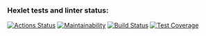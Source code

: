 ### Hexlet tests and linter status:
[![Actions Status](https://github.com/AlexLumen/python-project-lvl2/workflows/hexlet-check/badge.svg)](https://github.com/AlexLumen/python-project-lvl2/actions)
[![Maintainability](https://api.codeclimate.com/v1/badges/a99a88d28ad37a79dbf6/maintainability)](https://codeclimate.com/github/codeclimate/codeclimate/maintainability)
[![Build Status](https://travis-ci.com/username/projectname.svg?branch=master)](https://travis-ci.com/AlexLumen/python-project-lvl2)
[![Test Coverage](https://api.codeclimate.com/v1/badges/6c38e6f7fb09c7d598d8/test_coverage)](https://codeclimate.com/github/AlexLumen/python-project-lvl2/test_coverage)

